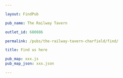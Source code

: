 ```yaml
---

layout: FindPub

pub_name: The Railway Tavern

outlet_id: 680086

permalink: /pubs/the-railway-tavern-charfield/find/

title: Find us here

pub_map: xxx.js
pub_map_json: xxx.json

---
```


